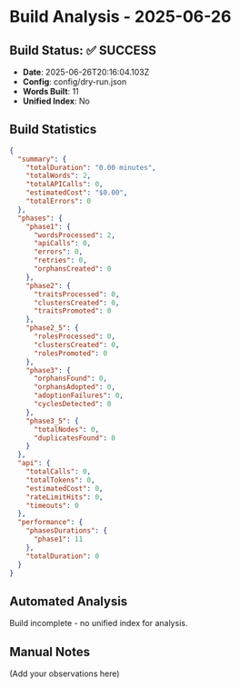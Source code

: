 # Build Analysis - 2025-06-26

## Build Status: ✅ SUCCESS

- **Date**: 2025-06-26T20:16:04.103Z
- **Config**: config/dry-run.json
- **Words Built**: 11
- **Unified Index**: No



## Build Statistics
```json
{
  "summary": {
    "totalDuration": "0.00 minutes",
    "totalWords": 2,
    "totalAPICalls": 0,
    "estimatedCost": "$0.00",
    "totalErrors": 0
  },
  "phases": {
    "phase1": {
      "wordsProcessed": 2,
      "apiCalls": 0,
      "errors": 0,
      "retries": 0,
      "orphansCreated": 0
    },
    "phase2": {
      "traitsProcessed": 0,
      "clustersCreated": 0,
      "traitsPromoted": 0
    },
    "phase2_5": {
      "rolesProcessed": 0,
      "clustersCreated": 0,
      "rolesPromoted": 0
    },
    "phase3": {
      "orphansFound": 0,
      "orphansAdopted": 0,
      "adoptionFailures": 0,
      "cyclesDetected": 0
    },
    "phase3_5": {
      "totalNodes": 0,
      "duplicatesFound": 0
    }
  },
  "api": {
    "totalCalls": 0,
    "totalTokens": 0,
    "estimatedCost": 0,
    "rateLimitHits": 0,
    "timeouts": 0
  },
  "performance": {
    "phasesDurations": {
      "phase1": 11
    },
    "totalDuration": 0
  }
}
```

## Automated Analysis
Build incomplete - no unified index for analysis.

## Manual Notes
(Add your observations here)
